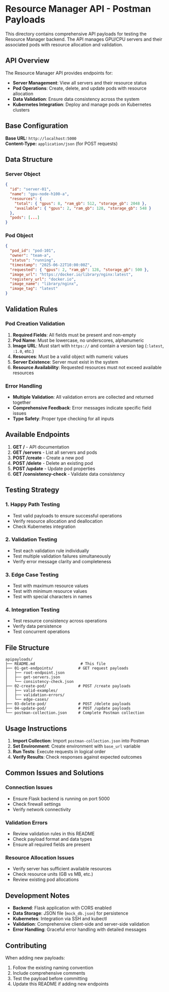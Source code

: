 # Resource Manager API - Postman Payloads

This directory contains comprehensive API payloads for testing the Resource Manager backend. The API manages GPU/CPU servers and their associated pods with resource allocation and validation.

## API Overview

The Resource Manager API provides endpoints for:
- **Server Management**: View all servers and their resource status
- **Pod Operations**: Create, delete, and update pods with resource allocation
- **Data Validation**: Ensure data consistency across the system
- **Kubernetes Integration**: Deploy and manage pods on Kubernetes clusters

## Base Configuration

**Base URL:** `http://localhost:5000`  
**Content-Type:** `application/json` (for POST requests)

## Data Structure

### Server Object
```json
{
  "id": "server-01",
  "name": "gpu-node-h100-a",
  "resources": {
    "total": { "gpus": 8, "ram_gb": 512, "storage_gb": 2048 },
    "available": { "gpus": 2, "ram_gb": 128, "storage_gb": 548 }
  },
  "pods": [...]
}
```

### Pod Object
```json
{
  "pod_id": "pod-101",
  "owner": "team-a",
  "status": "running",
  "timestamp": "2025-06-22T10:00:00Z",
  "requested": { "gpus": 2, "ram_gb": 128, "storage_gb": 500 },
  "image_url": "https://docker.io/library/nginx:latest",
  "registery_url": "docker.io",
  "image_name": "library/nginx",
  "image_tag": "latest"
}
```

## Validation Rules

### Pod Creation Validation
1. **Required Fields**: All fields must be present and non-empty
2. **Pod Name**: Must be lowercase, no underscores, alphanumeric
3. **Image URL**: Must start with `https://` and contain a version tag (`:latest`, `:1.0`, etc.)
4. **Resources**: Must be a valid object with numeric values
5. **Server Existence**: Server must exist in the system
6. **Resource Availability**: Requested resources must not exceed available resources

### Error Handling
- **Multiple Validation**: All validation errors are collected and returned together
- **Comprehensive Feedback**: Error messages indicate specific field issues
- **Type Safety**: Proper type checking for all inputs

## Available Endpoints

1. **GET /** - API documentation
2. **GET /servers** - List all servers and pods
3. **POST /create** - Create a new pod
4. **POST /delete** - Delete an existing pod
5. **POST /update** - Update pod properties
6. **GET /consistency-check** - Validate data consistency

## Testing Strategy

### 1. Happy Path Testing
- Test valid payloads to ensure successful operations
- Verify resource allocation and deallocation
- Check Kubernetes integration

### 2. Validation Testing
- Test each validation rule individually
- Test multiple validation failures simultaneously
- Verify error message clarity and completeness

### 3. Edge Case Testing
- Test with maximum resource values
- Test with minimum resource values
- Test with special characters in names

### 4. Integration Testing
- Test resource consistency across operations
- Verify data persistence
- Test concurrent operations

## File Structure

```
apipayloads/
├── README.md                    # This file
├── 01-get-endpoints/           # GET request payloads
│   ├── root-endpoint.json
│   ├── get-servers.json
│   └── consistency-check.json
├── 02-create-pod/              # POST /create payloads
│   ├── valid-examples/
│   ├── validation-errors/
│   └── edge-cases/
├── 03-delete-pod/              # POST /delete payloads
├── 04-update-pod/              # POST /update payloads
└── postman-collection.json     # Complete Postman collection
```

## Usage Instructions

1. **Import Collection**: Import `postman-collection.json` into Postman
2. **Set Environment**: Create environment with `base_url` variable
3. **Run Tests**: Execute requests in logical order
4. **Verify Results**: Check responses against expected outcomes

## Common Issues and Solutions

### Connection Issues
- Ensure Flask backend is running on port 5000
- Check firewall settings
- Verify network connectivity

### Validation Errors
- Review validation rules in this README
- Check payload format and data types
- Ensure all required fields are present

### Resource Allocation Issues
- Verify server has sufficient available resources
- Check resource units (GB vs MB, etc.)
- Review existing pod allocations

## Development Notes

- **Backend**: Flask application with CORS enabled
- **Data Storage**: JSON file (`mock_db.json`) for persistence
- **Kubernetes**: Integration via SSH and kubectl
- **Validation**: Comprehensive client-side and server-side validation
- **Error Handling**: Graceful error handling with detailed messages

## Contributing

When adding new payloads:
1. Follow the existing naming convention
2. Include comprehensive comments
3. Test the payload before committing
4. Update this README if adding new endpoints 